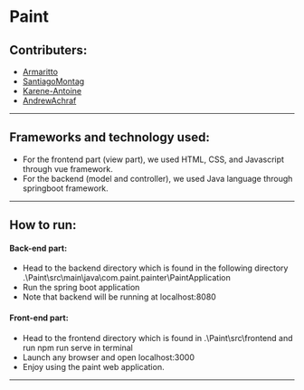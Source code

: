 # Paint
## Contributers:
-  [Armaritto](https://github.com/Armaritto)
-  [SantiagoMontag](https://github.com/SantiagoMontag)
-  [Karene-Antoine](https://github.com/Karene-Antoine)
-  [AndrewAchraf](https://github.com/AndrewAchraf)
---
## Frameworks and technology used:
- For the frontend part (view part), we used HTML, CSS, and Javascript through vue framework.
- For the backend (model and controller), we used Java language through springboot framework.
---
## How to run:
#### Back-end part:
- Head to the backend directory which is found in the following directory .\Paint\src\main\java\com.paint.painter\PaintApplication
- Run the spring boot application
- Note that backend will be running at localhost:8080
#### Front-end part:
- Head to the frontend directory which is found in .\Paint\src\frontend and run npm run serve in terminal
- Launch any browser and open localhost:3000
- Enjoy using the paint web application.
---
